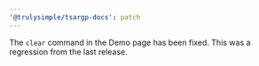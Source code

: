 ```yaml
---
'@trulysimple/tsargp-docs': patch
---
```


The `clear` command in the Demo page has been fixed. This was a regression from the last release.

